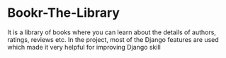 # Bookr-The-Library
It is a library of books where you can learn about the details of authors, ratings, reviews etc. In the project, most of the Django features are used which made it very helpful for improving Django skill
